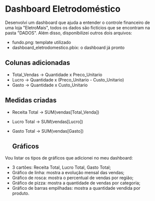 # Dashboard Eletrodoméstico

Desenvolvi um dashboard que ajuda a entender o controle financeiro de uma loja "EletroMais", todos os dados são fictícios que se encontram na pasta "DADOS". Além disso, disponibilizei outros dois arquivos:
- fundo.png: template utilizado
- dashboard_eletrodomestico.pbix: o dashboard já pronto

## Colunas adicionadas
- Total_Vendas -> Quantidade x Preco_Unitario
- Lucro -> Quantidade x (Preco_Unitario - Custo_Unitario)
- Gasto -> Quantidade x Custo_Unitario

## Medidas criadas
- Receita Total -> SUM(vendas[Total_Venda])
- Lucro Total -> SUM(vendas[Lucro])
- Gasto Total -> SUM(vendas[Gasto])

  ## Gráficos
Vou listar os tipos de gráficos que adicionei no meu dashboard:
- 3 cartões: Receita Total, Lucro Total, Gasto Total;
- Gráfico de linha: mostra a evolução mensal das vendas;
- Gráfico de rosca: mostra o percentual de vendas por região;
- Gráfico de pizza: mostra a quantidade de vendas por categoria;
- Gráfico de barras empilhadas: mostra a quantidade vendida por produto.
